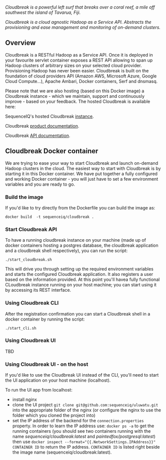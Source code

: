
*Cloudbreak is a powerful left surf that breaks over a coral reef, a mile off southwest the island of Tavarua, Fiji.*

*Cloudbreak is a cloud agnostic Hadoop as a Service API. Abstracts the provisioning and ease management and monitoring of on-demand clusters.*

## Overview

Cloudbreak is a RESTful Hadoop as a Service API. Once it is deployed in your favourite servlet container exposes a REST API allowing to span up Hadoop clusters of arbitrary sizes on your selected cloud provider. Provisioning Hadoop has never been easier. Cloudbreak is built on the foundation of cloud providers API (Amazon AWS, Microsoft Azure, Google Cloud Compute...), Apache Ambari, Docker containers, Serf and dnsmasq.

Please note that we are also hosting (based on this Docker image) a Cloudbreak instance - which we maintain, support and continuously improve - based on your feedback. The hosted Cloudbreak is available here:

SequenceIQ's hosted Cloudbreak [instance](https://cloudbreak.sequenceiq.com/).

Cloudbreak [product documentation](http://sequenceiq.com/cloudbreak/).

Cloudbreak [API documentation](http://docs.cloudbreak.apiary.io/).


## Cloudbreak Docker container

We are trying to ease your way to start Cloudbreak and launch on-demand Hadoop clusters in the cloud. The easiest way to start with Cloudbreak is by starting it in  this Docker container. We have put together a fully configured and working Docker container - you will just have to set a few environment variables and you are ready to go.

### Build the image

If you'd like to try directly from the Dockerfile you can build the image as:
```
docker build  -t sequenceiq/cloudbreak .
```

### Start Cloudbreak API

To have a running cloudbreak instance on your machine (made up of docker containers hosting a postgres database, the cloudbreak application and a cloudbreak shell respectively), you can run the script:

```
./start_cloudbreak.sh
```

This will drive you through setting up the required environment variables and starts the configured Cloudbreak application. It also registers a user based on the information provided. At this point you'll havea fully functional CLoudbreak instance running on your host machine; you can start using it by accessing its  REST interface.


### Using Cloudbreak CLI

After the registration confirmation you can start a Cloudbreak shell in a docker container by running the script:

```
./start_cli.sh
```

### Using Cloudbreak UI 

TBD 

### Using Cloudbreak UI - on the host

If you'd like to use the Cloudbreak UI instead of the CLI, you'll need to start the UI application on your host machine (localhost).

To run the UI app from localhost:

* install nginx
* clone the UI project `git clone git@github.com:sequenceiq/uluwatu.git` into the appropriate folder of the nginx (or configure the nginx to use the folder which you cloned the project into)
* set the IP address of the backend for the `connection.properties` property. In order to learn the IP address use: `docker ps -a` to get the running containers (you should see two containers running with the name _sequenceiq/cloudbreak:latest_ and _paintedfox/postgresql:latest_) then use `docker inspect --format="{{.NetworkSettings.IPAddress}}" CONTAINER ID` to return the IP address. `CONTAINER ID` is listed right beside the image name (sequenceiq/cloudbreak:latest).



